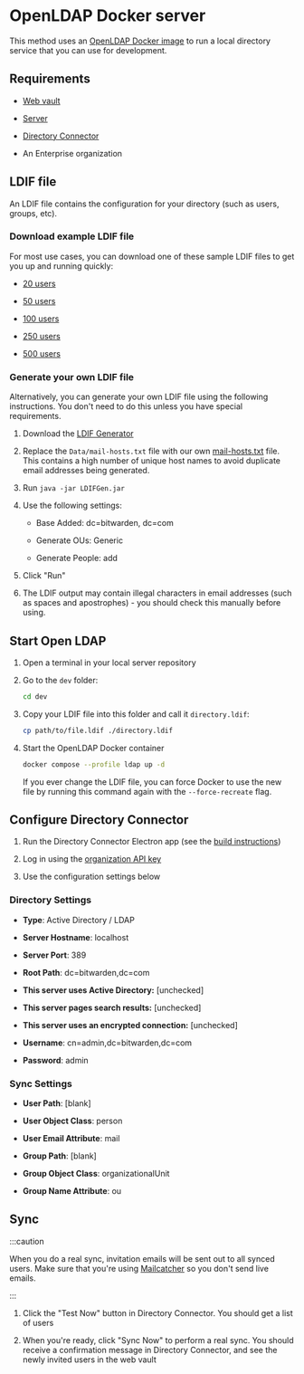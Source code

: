 # OpenLDAP Docker server

This method uses an [OpenLDAP Docker image](https://github.com/osixia/docker-openldap) to run a
local directory service that you can use for development.

## Requirements

- [Web vault](../../clients/web-vault/index.mdx)

- [Server](../../server/guide.md)

- [Directory Connector](./index.mdx)

- An Enterprise organization

## LDIF file

An LDIF file contains the configuration for your directory (such as users, groups, etc).

### Download example LDIF file

For most use cases, you can download one of these sample LDIF files to get you up and running
quickly:

- [20 users](./directory-20.ldif)

- [50 users](./directory-50.ldif)

- [100 users](./directory-100.ldif)

- [250 users](./directory-250.ldif)

- [500 users](./directory-500.ldif)

### Generate your own LDIF file

Alternatively, you can generate your own LDIF file using the following instructions. You don't need
to do this unless you have special requirements.

1. Download the [LDIF Generator](https://ldapwiki.com/wiki/LDIF%20Generator)

2. Replace the `Data/mail-hosts.txt` file with our own [mail-hosts.txt](./mail-hosts.txt) file. This
   contains a high number of unique host names to avoid duplicate email addresses being generated.

3. Run `java -jar LDIFGen.jar`

4. Use the following settings:

   - Base Added: dc=bitwarden, dc=com

   - Generate OUs: Generic

   - Generate People: add

5. Click "Run"

6. The LDIF output may contain illegal characters in email addresses (such as spaces and
   apostrophes) - you should check this manually before using.

## Start Open LDAP

1. Open a terminal in your local server repository

2. Go to the `dev` folder:

   ```bash
   cd dev
   ```

3. Copy your LDIF file into this folder and call it `directory.ldif`:

   ```bash
   cp path/to/file.ldif ./directory.ldif
   ```

4. Start the OpenLDAP Docker container

   ```bash
   docker compose --profile ldap up -d
   ```

   If you ever change the LDIF file, you can force Docker to use the new file by running this
   command again with the `--force-recreate` flag.

## Configure Directory Connector

1. Run the Directory Connector Electron app (see the [build instructions](./index.mdx))

2. Log in using the [organization API key](https://bitwarden.com/help/public-api/#authentication)

3. Use the configuration settings below

### Directory Settings

- **Type**: Active Directory / LDAP

- **Server Hostname**: localhost

- **Server Port**: 389

- **Root Path**: dc=bitwarden,dc=com

- **This server uses Active Directory:** [unchecked]

- **This server pages search results:** [unchecked]

- **This server uses an encrypted connection:** [unchecked]

- **Username**: cn=admin,dc=bitwarden,dc=com

- **Password**: admin

### Sync Settings

- **User Path**: [blank]

- **User Object Class**: person

- **User Email Attribute**: mail

- **Group Path**: [blank]

- **Group Object Class**: organizationalUnit

- **Group Name Attribute**: ou

## Sync

:::caution

When you do a real sync, invitation emails will be sent out to all synced users. Make sure that
you're using [Mailcatcher](../../server/guide.md#mailcatcher) so you don't send live emails.

:::

1. Click the "Test Now" button in Directory Connector. You should get a list of users

2. When you're ready, click "Sync Now" to perform a real sync. You should receive a confirmation
   message in Directory Connector, and see the newly invited users in the web vault
